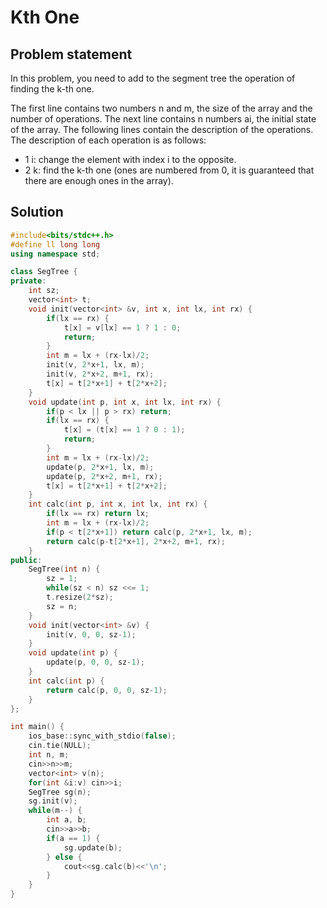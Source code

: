 # Kth One

## Problem statement

In this problem, you need to add to the segment tree the operation of finding the k-th one.

The first line contains two numbers n and m, the size of the array and the number of operations. The next line contains n numbers ai, the initial state of the array. The following lines contain the description of the operations. The description of each operation is as follows:

- 1 i: change the element with index i to the opposite.
- 2 k: find the k-th one (ones are numbered from 0, it is guaranteed that there are enough ones in the array).

## Solution

```cpp
#include<bits/stdc++.h>
#define ll long long
using namespace std;

class SegTree {
private:
    int sz;
    vector<int> t;
    void init(vector<int> &v, int x, int lx, int rx) {
        if(lx == rx) {
            t[x] = v[lx] == 1 ? 1 : 0;
            return;
        }
        int m = lx + (rx-lx)/2;
        init(v, 2*x+1, lx, m);
        init(v, 2*x+2, m+1, rx);
        t[x] = t[2*x+1] + t[2*x+2];
    }
    void update(int p, int x, int lx, int rx) {
        if(p < lx || p > rx) return;
        if(lx == rx) {
            t[x] = (t[x] == 1 ? 0 : 1);
            return;
        }
        int m = lx + (rx-lx)/2;
        update(p, 2*x+1, lx, m);
        update(p, 2*x+2, m+1, rx);
        t[x] = t[2*x+1] + t[2*x+2];
    }
    int calc(int p, int x, int lx, int rx) {
        if(lx == rx) return lx;
        int m = lx + (rx-lx)/2;
        if(p < t[2*x+1]) return calc(p, 2*x+1, lx, m);
        return calc(p-t[2*x+1], 2*x+2, m+1, rx);
    }
public:
    SegTree(int n) {
        sz = 1;
        while(sz < n) sz <<= 1;
        t.resize(2*sz);
        sz = n;
    }
    void init(vector<int> &v) {
        init(v, 0, 0, sz-1);
    }
    void update(int p) {
        update(p, 0, 0, sz-1);
    }
    int calc(int p) {
        return calc(p, 0, 0, sz-1);
    }
};

int main() {
    ios_base::sync_with_stdio(false);
    cin.tie(NULL);
    int n, m;
    cin>>n>>m;
    vector<int> v(n);
    for(int &i:v) cin>>i;
    SegTree sg(n);
    sg.init(v);
    while(m--) {
        int a, b;
        cin>>a>>b;
        if(a == 1) {
            sg.update(b);
        } else {
            cout<<sg.calc(b)<<'\n';
        }
    }
}
```
